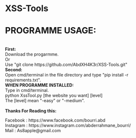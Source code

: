 # XSS-Tools</CENTER>
<h1>PROGRAMME USAGE:</h1><br>
<b>First:</b><br>
Download the progarmme.<br>
Or<br>
Use "git clone https://github.com/AbdXH4K3r/XSS-Tools.git"<br>
<b>Second:</b><br>
Open cmd/terminal in the file directory and type "pip install -r requirements.txt".<br>
<b>WHEN PROGRAMME INSTALLED:</b><br>
Type in cmd/terminal.<br>
python XssTool.py [the website you want] [level]<br>
The [level] mean "-easy" or "-medium".<br><br>
<b>Thanks For Reading this:</b>
<p>Facebook : https://www.facebook.com/bourri.abd<br>
Instagram : https://www.instagram.com/abderrahmane_bourri/<br>
Mail : As8apple@gmail.com</p>

